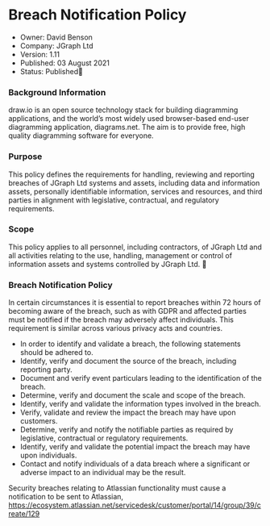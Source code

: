 # Breach Notification Policy

- Owner:      David Benson
- Company:    JGraph Ltd
- Version:    1.11
- Published:  03 August 2021
- Status:     Published

### Background Information

draw.io is an open source technology stack for building diagramming applications, and the world’s most widely used browser-based end-user diagramming application, diagrams.net.
The aim is to provide free, high quality diagramming software for everyone.

### Purpose

This policy defines the requirements for handling, reviewing and reporting breaches of JGraph Ltd systems and assets, including data and information assets, personally identifiable information, services and resources, and third parties in alignment with legislative, contractual, and regulatory requirements.

### Scope

This policy applies to all personnel, including contractors, of JGraph Ltd and all activities relating to the use, handling, management or control of information assets and systems controlled by JGraph Ltd.

### Breach Notification Policy

In certain circumstances it is essential to report breaches within 72 hours of becoming aware of the breach, such as with GDPR and affected parties must be notified if the breach may adversely affect individuals. This requirement is similar across various privacy acts and countries.

- In order to identify and validate a breach, the following statements should be adhered to.
- Identify, verify and document the source of the breach, including reporting party.
- Document and verify event particulars leading to the identification of the breach.
- Determine, verify and document the scale and scope of the breach.
- Identify, verify and validate the information types involved in the breach.
- Verify, validate and review the impact the breach may have upon customers.
- Determine, verify and notify the notifiable parties as required by legislative, contractual or regulatory requirements.
- Identify, verify and validate the potential impact the breach may have upon individuals.
- Contact and notify individuals of a data breach where a significant or adverse impact to an individual may be the result.

Security breaches relating to Atlassian functionality must cause a notification to be sent to Atlassian, https://ecosystem.atlassian.net/servicedesk/customer/portal/14/group/39/create/129
